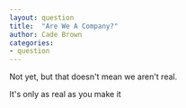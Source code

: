 ```yaml
---
layout: question
title:  "Are We A Company?"
author: Cade Brown
categories:
- question
---
```


Not yet, but that doesn't mean we aren't real.

It's only as real as you make it
